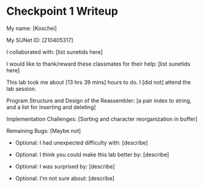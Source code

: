 Checkpoint 1 Writeup
====================

My name: [Koschei]

My SUNet ID: [210405317]

I collaborated with: [list sunetids here]

I would like to thank/reward these classmates for their help: [list sunetids here]

This lab took me about [13 hrs 39 mins] hours to do. I [did not] attend the lab session.

Program Structure and Design of the Reassembler:
[a pair index to string, and a list for inserting and deleting]

Implementation Challenges:
[Sorting and character reorganization in buffer]

Remaining Bugs:
[Maybe not]

- Optional: I had unexpected difficulty with: [describe]

- Optional: I think you could make this lab better by: [describe]

- Optional: I was surprised by: [describe]

- Optional: I'm not sure about: [describe]
